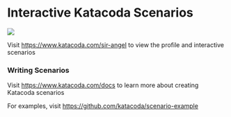# Interactive Katacoda Scenarios

[![](http://shields.katacoda.com/katacoda/sir-angel/count.svg)](https://www.katacoda.com/sir-angel "Get your profile on Katacoda.com")

Visit https://www.katacoda.com/sir-angel to view the profile and interactive scenarios

### Writing Scenarios
Visit https://www.katacoda.com/docs to learn more about creating Katacoda scenarios

For examples, visit https://github.com/katacoda/scenario-example

